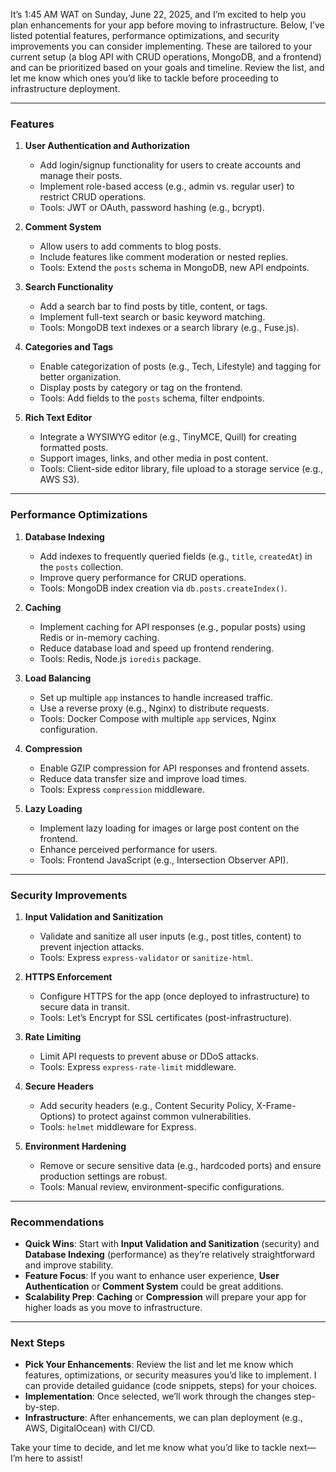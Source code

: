 It’s 1:45 AM WAT on Sunday, June 22, 2025, and I’m excited to help you plan enhancements for your app before moving to infrastructure. Below, I’ve listed potential features, performance optimizations, and security improvements you can consider implementing. These are tailored to your current setup (a blog API with CRUD operations, MongoDB, and a frontend) and can be prioritized based on your goals and timeline. Review the list, and let me know which ones you’d like to tackle before proceeding to infrastructure deployment.

---

### Features
1. **User Authentication and Authorization**
   - Add login/signup functionality for users to create accounts and manage their posts.
   - Implement role-based access (e.g., admin vs. regular user) to restrict CRUD operations.
   - Tools: JWT or OAuth, password hashing (e.g., bcrypt).

2. **Comment System**
   - Allow users to add comments to blog posts.
   - Include features like comment moderation or nested replies.
   - Tools: Extend the `posts` schema in MongoDB, new API endpoints.

3. **Search Functionality**
   - Add a search bar to find posts by title, content, or tags.
   - Implement full-text search or basic keyword matching.
   - Tools: MongoDB text indexes or a search library (e.g., Fuse.js).

4. **Categories and Tags**
   - Enable categorization of posts (e.g., Tech, Lifestyle) and tagging for better organization.
   - Display posts by category or tag on the frontend.
   - Tools: Add fields to the `posts` schema, filter endpoints.

5. **Rich Text Editor**
   - Integrate a WYSIWYG editor (e.g., TinyMCE, Quill) for creating formatted posts.
   - Support images, links, and other media in post content.
   - Tools: Client-side editor library, file upload to a storage service (e.g., AWS S3).

---

### Performance Optimizations
1. **Database Indexing**
   - Add indexes to frequently queried fields (e.g., `title`, `createdAt`) in the `posts` collection.
   - Improve query performance for CRUD operations.
   - Tools: MongoDB index creation via `db.posts.createIndex()`.

2. **Caching**
   - Implement caching for API responses (e.g., popular posts) using Redis or in-memory caching.
   - Reduce database load and speed up frontend rendering.
   - Tools: Redis, Node.js `ioredis` package.

3. **Load Balancing**
   - Set up multiple `app` instances to handle increased traffic.
   - Use a reverse proxy (e.g., Nginx) to distribute requests.
   - Tools: Docker Compose with multiple `app` services, Nginx configuration.

4. **Compression**
   - Enable GZIP compression for API responses and frontend assets.
   - Reduce data transfer size and improve load times.
   - Tools: Express `compression` middleware.

5. **Lazy Loading**
   - Implement lazy loading for images or large post content on the frontend.
   - Enhance perceived performance for users.
   - Tools: Frontend JavaScript (e.g., Intersection Observer API).

---

### Security Improvements
1. **Input Validation and Sanitization**
   - Validate and sanitize all user inputs (e.g., post titles, content) to prevent injection attacks.
   - Tools: Express `express-validator` or `sanitize-html`.

2. **HTTPS Enforcement**
   - Configure HTTPS for the app (once deployed to infrastructure) to secure data in transit.
   - Tools: Let’s Encrypt for SSL certificates (post-infrastructure).

3. **Rate Limiting**
   - Limit API requests to prevent abuse or DDoS attacks.
   - Tools: Express `express-rate-limit` middleware.

4. **Secure Headers**
   - Add security headers (e.g., Content Security Policy, X-Frame-Options) to protect against common vulnerabilities.
   - Tools: `helmet` middleware for Express.

5. **Environment Hardening**
   - Remove or secure sensitive data (e.g., hardcoded ports) and ensure production settings are robust.
   - Tools: Manual review, environment-specific configurations.

---

### Recommendations
- **Quick Wins**: Start with **Input Validation and Sanitization** (security) and **Database Indexing** (performance) as they’re relatively straightforward and improve stability.
- **Feature Focus**: If you want to enhance user experience, **User Authentication** or **Comment System** could be great additions.
- **Scalability Prep**: **Caching** or **Compression** will prepare your app for higher loads as you move to infrastructure.

---

### Next Steps
- **Pick Your Enhancements**: Review the list and let me know which features, optimizations, or security measures you’d like to implement. I can provide detailed guidance (code snippets, steps) for your choices.
- **Implementation**: Once selected, we’ll work through the changes step-by-step.
- **Infrastructure**: After enhancements, we can plan deployment (e.g., AWS, DigitalOcean) with CI/CD.

Take your time to decide, and let me know what you’d like to tackle next—I’m here to assist!